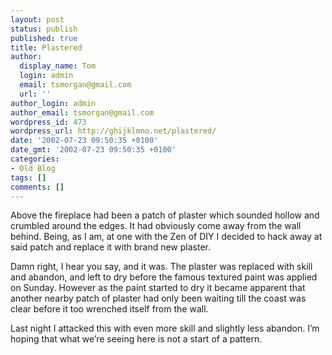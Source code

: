 ```yaml
---
layout: post
status: publish
published: true
title: Plastered
author:
  display_name: Tom
  login: admin
  email: tsmorgan@gmail.com
  url: ''
author_login: admin
author_email: tsmorgan@gmail.com
wordpress_id: 473
wordpress_url: http://ghijklmno.net/plastered/
date: '2002-07-23 09:50:35 +0100'
date_gmt: '2002-07-23 09:50:35 +0100'
categories:
- Old Blog
tags: []
comments: []
---
```

<!-- more -->

<p>Above the fireplace had been a patch of plaster which sounded hollow and crumbled around the edges. It had obviously come away from the wall behind. Being, as I am, at one with the Zen of DIY I decided to hack away at said patch and replace it with brand new plaster.</p>

<p>Damn right, I hear you say, and it was. The plaster was replaced with skill and abandon, and left to dry before the famous textured paint was applied on Sunday. However as the paint started to dry it became apparent that another nearby patch of plaster had only been waiting till the coast was clear before it too wrenched itself from the wall.</p>

<p>Last night I attacked this with even more skill and slightly less abandon. I&#8217;m hoping that what we&#8217;re seeing here is not a start of a pattern.</p>

